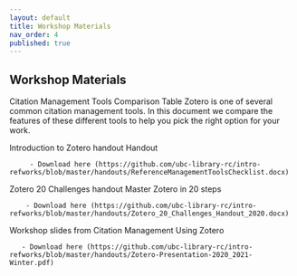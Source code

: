 ```yaml
---
layout: default
title: Workshop Materials
nav_order: 4
published: true
---
```


## Workshop Materials

Citation Management Tools Comparison Table Zotero is one of several common citation management tools. In this document we compare the features of these different tools to help you pick the right option for your work.

Introduction to Zotero handout Handout 

         - Download here (https://github.com/ubc-library-rc/intro-refworks/blob/master/handouts/ReferenceManagementToolsChecklist.docx)

Zotero 20 Challenges handout Master Zotero in 20 steps

        - Download here (https://github.com/ubc-library-rc/intro-refworks/blob/master/handouts/Zotero_20_Challenges_Handout_2020.docx)

Workshop slides from Citation Management Using Zotero

       - Download here (https://github.com/ubc-library-rc/intro-refworks/blob/master/handouts/Zotero-Presentation-2020_2021-Winter.pdf)

